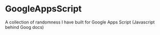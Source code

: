 # GoogleAppsScript
A collection of randomness I have built for Google Apps Script (Javascript behind Goog docs)
